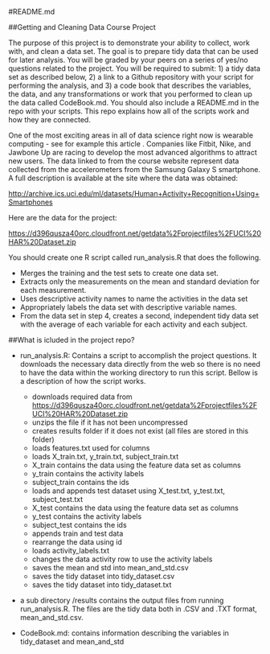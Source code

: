 #README.md

##Getting and Cleaning Data Course Project

The purpose of this project is to demonstrate your ability to collect, work with, and clean a data set. The goal is to prepare tidy data that can be used for later analysis. You will be graded by your peers on a series of yes/no questions related to the project. You will be required to submit: 1) a tidy data set as described below, 2) a link to a Github repository with your script for performing the analysis, and 3) a code book that describes the variables, the data, and any transformations or work that you performed to clean up the data called CodeBook.md. You should also include a README.md in the repo with your scripts. This repo explains how all of the scripts work and how they are connected. 

One of the most exciting areas in all of data science right now is wearable computing - see for example this article . Companies like Fitbit, Nike, and Jawbone Up are racing to develop the most advanced algorithms to attract new users. The data linked to from the course website represent data collected from the accelerometers from the Samsung Galaxy S smartphone. A full description is available at the site where the data was obtained:

http://archive.ics.uci.edu/ml/datasets/Human+Activity+Recognition+Using+Smartphones

Here are the data for the project:

https://d396qusza40orc.cloudfront.net/getdata%2Fprojectfiles%2FUCI%20HAR%20Dataset.zip

You should create one R script called run_analysis.R that does the following. 
* Merges the training and the test sets to create one data set.
* Extracts only the measurements on the mean and standard deviation for each measurement. 
* Uses descriptive activity names to name the activities in the data set
* Appropriately labels the data set with descriptive variable names. 
* From the data set in step 4, creates a second, independent tidy data set with the average of each variable for each activity and each subject.



##What is icluded in the project repo?

* run_analysis.R: Contains a script to accomplish the project questions. It downloads the necessary data directly from the web so there is no need to have the data within the working directory to run this script. Bellow is a description of how the script works.


	* downloads required data from https://d396qusza40orc.cloudfront.net/getdata%2Fprojectfiles%2FUCI%20HAR%20Dataset.zip
	* unzips the file if it has not been uncompressed
	* creates results folder if it does not exist (all files are stored in this folder)
	* loads features.txt used for columns
	* loads X_train.txt, y_train.txt, subject_train.txt
	* X_train contains the data using the feature data set as columns
	* y_train contains the activity labels
	* subject_train contains the ids
	* loads and appends test dataset using X_test.txt, y_test.txt, subject_test.txt
	* X_test contains the data using the feature data set as columns
	* y_test contains the activity labels
	* subject_test contains the ids
	* appends train and test data
	* rearrange the data using id
	* loads activity_labels.txt
	* changes the data activity row to use the activity labels
	* saves the mean and std into mean_and_std.csv
	* saves the tidy dataset into tidy_dataset.csv
	* saves the tidy dataset into tidy_dataset.txt

* a sub directory /results contains the output files from running run_analysis.R. The files are the tidy data both in .CSV and .TXT format, mean_and_std.csv.

* CodeBook.md: contains information describing the variables in tidy_dataset and mean_and_std 

